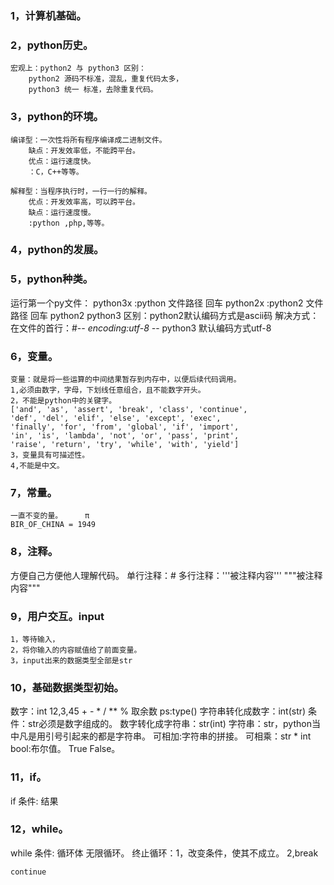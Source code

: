 ### 1，计算机基础。
### 2，python历史。
	宏观上：python2 与 python3 区别：
		python2 源码不标准，混乱，重复代码太多，
		python3 统一 标准，去除重复代码。
		
### 3，python的环境。

	编译型：一次性将所有程序编译成二进制文件。
		缺点：开发效率低，不能跨平台。
		优点：运行速度快。
		：C，C++等等。
	
	解释型：当程序执行时，一行一行的解释。
		优点：开发效率高，可以跨平台。
		缺点：运行速度慢。
		:python ,php,等等。
	
### 4，python的发展。

### 5，python种类。

运行第一个py文件：
	python3x :python 文件路径 回车
	python2x :python2 文件路径 回车
	python2 python3 区别：python2默认编码方式是ascii码
	解决方式：在文件的首行：#-*- encoding:utf-8 -*-
	python3 默认编码方式utf-8

						  
### 6，变量。
	变量：就是将一些运算的中间结果暂存到内存中，以便后续代码调用。
	1,必须由数字，字母，下划线任意组合，且不能数字开头。
	2，不能是python中的关键字。
	['and', 'as', 'assert', 'break', 'class', 'continue',
	'def', 'del', 'elif', 'else', 'except', 'exec',
	'finally', 'for', 'from', 'global', 'if', 'import', 
	'in', 'is', 'lambda', 'not', 'or', 'pass', 'print', 
	'raise', 'return', 'try', 'while', 'with', 'yield']
	3，变量具有可描述性。
	4,不能是中文。
### 7，常量。
	一直不变的量。     π
	BIR_OF_CHINA = 1949
	
	
### 8，注释。
方便自己方便他人理解代码。
单行注释：#
多行注释：'''被注释内容'''  """被注释内容"""


### 9，用户交互。input
	1，等待输入，
	2，将你输入的内容赋值给了前面变量。
	3，input出来的数据类型全部是str
   



### 10，基础数据类型初始。
数字：int 12,3,45 
    + - * / ** 
	% 取余数
	ps:type()
		字符串转化成数字：int(str) 条件：str必须是数字组成的。
		数字转化成字符串：str(int)
字符串：str，python当中凡是用引号引起来的都是字符串。
	可相加:字符串的拼接。
	可相乘：str * int
bool:布尔值。 True False。


### 11，if。

if 条件:
	结果

### 12，while。

while 条件:
	循环体
	无限循环。
	终止循环：1，改变条件，使其不成立。
			  2,break

	continue
	
